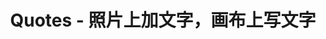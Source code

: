 ---
description: 照片上写格言的。
layout: post
results:
- artistId: 1141287461
  version: '1.0.0'
  primaryGenreName: Photo & Video
  genreIds:
  - '6008'
  - '6012'
  artworkUrl60: https://is1-ssl.mzstatic.com/image/thumb/Purple62/v4/47/d6/7f/47d67f76-d4ac-f03c-bc09-afb27c948556/source/60x60bb.jpg
  minimumOsVersion: '8.0'
  appletvScreenshotUrls: &a []
  sellerName: Joey Yue
  supportedDevices:
  - iPad2Wifi
  - iPad23G
  - iPhone4S
  - iPadThirdGen
  - iPadThirdGen4G
  - iPhone5
  - iPodTouchFifthGen
  - iPadFourthGen
  - iPadFourthGen4G
  - iPadMini
  - iPadMini4G
  - iPhone5c
  - iPhone5s
  - iPhone6
  - iPhone6Plus
  - iPodTouchSixthGen
  genres:
  - 摄影与录像
  - 生活
  currentVersionReleaseDate: '2016-08-28T06:26:47Z'
  trackName: Quotes - 照片上加文字，画布上写文字
  isVppDeviceBasedLicensingEnabled: true
  description: '致力于打造最好的照片加字应用，也适合发布图文微博。简单、实用、而且文艺。


    总有一些话想写下来；总有一些点滴想要记录；还有微博上看到的一段话、书本里读到的一句名言，触动心弦；来吧，用 Quotes 应用，写在一张应景的照片上、写在一张纯白或暗黑的画布上。


    在照片上加文字

    - 设置照片亮度，让文字在照片上显示更加突出。

    - 设置模糊效果，让文字和照片结合起来更具时尚。


    在画布上写文字

    - 白色画布 + 黑色文字

    - 黑色画布 + 白色文字

    - 画布比例可调，可以是1:1，也可以是4:5。

    - 只是想发一段话到 Instagram 或其他社交平台，再合适不过了！


    文字功能

    - 14 种精心挑选的字体

    - 通过两个手指对文字进行放大缩小

    - 拖动文字可以放置到画布的任何位置，更有辅助线提示你是否居中。

    - 更多字体、更多选项会不断增加...


    保存和分享

    - 2048x2048 高质量输出

    - 分享到 Instagram、微信朋友圈、新浪微博等社交媒体

    - 还可以在应用内统一管理所有的作品，可以当日记本用


    您的反馈对我们非常重要，随时可以找到我们：xxx@gmail.com'
  price: 0
  trackId: 1141287462
  releaseDate: '2016-08-28T06:26:47Z'
  advisories: *a
  screenshotUrls:
  - http://a5.mzstatic.com/us/r30/Purple62/v4/11/e1/3c/11e13c38-e4f8-3b1a-62fe-519559b36b37/screen696x696.jpeg
  - http://a1.mzstatic.com/us/r30/Purple71/v4/cf/b2/44/cfb24419-076b-2880-d7ca-bad075b647a1/screen696x696.jpeg
  - http://a2.mzstatic.com/us/r30/Purple71/v4/ae/c4/8d/aec48def-f16c-bab9-212d-e7b300d4c0fb/screen696x696.jpeg
  - http://a2.mzstatic.com/us/r30/Purple71/v4/85/09/32/85093294-2fb4-ef49-3718-99ccfbaf64b0/screen696x696.jpeg
  - http://a5.mzstatic.com/us/r30/Purple71/v4/af/4d/07/af4d073e-a4ca-daa1-9934-c9d97acbd349/screen696x696.jpeg
  artistViewUrl: https://itunes.apple.com/cn/developer/joey-yue/id1141287461?uo=4
  primaryGenreId: 6008
  kind: software
  fileSizeBytes: '14826496'
  bundleId: com.yuelinyi.Quotes
  trackContentRating: 4+
  releaseNotes: 'null'
  trackCensoredName: Quotes - 照片上加文字，画布上写文字
  contentAdvisoryRating: 4+
  isGameCenterEnabled: false
  artistName: Joey Yue
  languageCodesISO2A:
  - EN
  - ZH
  features: *a
  wrapperType: software
  artworkUrl512: https://is1-ssl.mzstatic.com/image/thumb/Purple62/v4/47/d6/7f/47d67f76-d4ac-f03c-bc09-afb27c948556/source/512x512bb.jpg
  artworkUrl100: https://is1-ssl.mzstatic.com/image/thumb/Purple62/v4/47/d6/7f/47d67f76-d4ac-f03c-bc09-afb27c948556/source/100x100bb.jpg
  trackViewUrl: https://geo.itunes.apple.com/cn/app/quotes-zhao-pian-shang-jia/id1141287462?mt=8&uo=4
  formattedPrice: 免费
  currency: CNY
  ipadScreenshotUrls: *a
category: 摄影与录像
tags: tag1
resultCount: 1
title: Quotes - 照片上加文字，画布上写文字

---